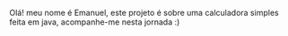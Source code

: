 Olá! meu nome é Emanuel, este projeto é sobre uma calculadora simples feita em java, acompanhe-me nesta jornada :)